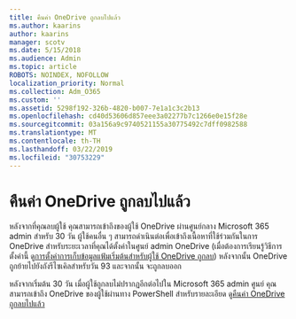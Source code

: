 ```yaml
---
title: คืนค่า OneDrive ถูกลบไปแล้ว
ms.author: kaarins
author: kaarins
manager: scotv
ms.date: 5/15/2018
ms.audience: Admin
ms.topic: article
ROBOTS: NOINDEX, NOFOLLOW
localization_priority: Normal
ms.collection: Adm_O365
ms.custom: ''
ms.assetid: 5298f192-326b-4820-b007-7e1a1c3c2b13
ms.openlocfilehash: cd40d53606d857eee3a02277b7c1266e0e15f28e
ms.sourcegitcommit: 03a156a9c9740521155a30775492c7dff0982588
ms.translationtype: MT
ms.contentlocale: th-TH
ms.lasthandoff: 03/22/2019
ms.locfileid: "30753229"
---
```

# <a name="restore-a-deleted-onedrive"></a>คืนค่า OneDrive ถูกลบไปแล้ว

หลังจากที่คุณลบผู้ใช้ คุณสามารถเข้าถึงของผู้ใช้ OneDrive ผ่านศูนย์กลาง Microsoft 365 admin สำหรับ 30 วัน ผู้ใช้คนอื่น ๆ สามารถดำเนินต่อเพื่อเข้าถึงเนื้อหาที่ใช้ร่วมกันในการ OneDrive สำหรับระยะเวลาที่คุณได้ตั้งค่าในศูนย์ admin OneDrive (เมื่อต้องการเรียนรู้วิธีการตั้งค่านี้ ดู[การตั้งค่าการเก็บข้อมูลแฟ้มเริ่มต้นสำหรับผู้ใช้ OneDrive ถูกลบ](https://go.microsoft.com/fwlink/?linkid=874267)) หลังจากนั้น OneDrive ถูกย้ายไปยังถังรีไซเคิลสำหรับวัน 93 และจากนั้น จะถูกลบออก
  
หลังจากเริ่มต้น 30 วัน เมื่อผู้ใช้ถูกลบไม่ปรากฏอีกต่อไปใน Microsoft 365 admin ศูนย์ คุณสามารถเข้าถึง OneDrive ของผู้ใช้ผ่านทาง PowerShell สำหรับรายละเอียด ดู[คืนค่า OneDrive ถูกลบไปแล้ว](https://go.microsoft.com/fwlink/?linkid=874269)
  

